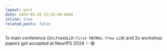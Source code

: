 ```yaml
---
layout: post
date: 2024-09-28 15:59:00-0400
inline: true
related_posts: false
---
```

1x main conference (`ShiftAddLLM-first MATMUL-free LLM`) and 2x workshop papers got accepted at NeurIPS 2024 :sparkles: :smile:
